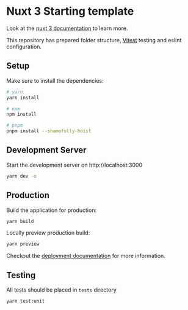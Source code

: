 # Nuxt 3 Starting template

Look at the [nuxt 3 documentation](https://v3.nuxtjs.org) to learn more.

This repository has prepared folder structure, [Vitest](https://vitest.dev/) testing and eslint configuration.
## Setup

Make sure to install the dependencies:

```bash
# yarn
yarn install

# npm
npm install

# pnpm
pnpm install --shamefully-hoist
```

## Development Server

Start the development server on http://localhost:3000

```bash
yarn dev -o
```

## Production

Build the application for production:

```bash
yarn build
```

Locally preview production build:

```bash
yarn preview
```

Checkout the [deployment documentation](https://v3.nuxtjs.org/guide/deploy/presets) for more information.

## Testing

All tests should be placed in `tests` directory

```bash
yarn test:unit 
```
